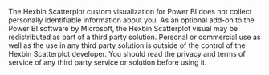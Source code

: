 The Hexbin Scatterplot custom visualization for Power BI does not collect personally identifiable information about you.  As an optional add-on to the Power BI software by Microsoft, the Hexbin Scatterplot visual may be redistributed as part of a third party solution.  Personal or commercial use as well as the use in any third party solution is outside of the control of the Hexbin Scatterplot developer. You should read the privacy and terms of service of any third party service or solution before using it.
